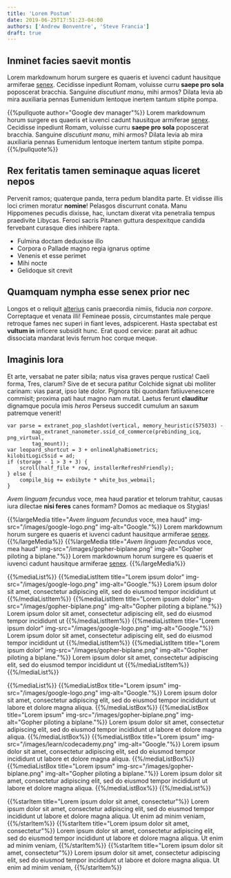 ```yaml
---
title: 'Lorem Postum'
date: 2019-06-25T17:51:23-04:00
authors: ['Andrew Bonventre', 'Steve Francia']
draft: true
---
```


## Inminet facies saevit montis

Lorem markdownum horum surgere es quaeris et iuvenci cadunt hausitque armiferae
[senex](http://sub.com/). Cecidisse inpediunt Romam, voluisse curru **saepe pro
sola** poposcerat bracchia. Sanguine _discutiunt manu_, mihi armos? Dilata levia
ab mira auxiliaria pennas Eumenidum lentoque inertem tantum stipite pompa.

{{%pullquote author="Google dev manager"%}}
Lorem markdownum horum surgere es quaeris et iuvenci cadunt hausitque armiferae
[senex](http://sub.com/). Cecidisse inpediunt Romam, voluisse curru **saepe pro
sola** poposcerat bracchia. Sanguine _discutiunt manu_, mihi armos? Dilata levia
ab mira auxiliaria pennas Eumenidum lentoque inertem tantum stipite pompa.
{{%/pullquote%}}

## Rex feritatis tamen seminaque aquas liceret nepos

Pervenit ramos; quaterque panda, terra pedum blandita parte. Et vidisse illis
loci crimen moratur **nomine**! Pelasgos discurrunt conata. Manu Hippomenes
pecudis dixisse, hac, iunctam dixerat vita penetralia tempus praedivite Libycas.
Feroci sacris Pitanen guttura despexitque candida fervebant curasque dies
inhibere rapta.

- Fulmina doctam deduxisse illo
- Corpora o Pallade magno regia ignarus optime
- Venenis et esse perimet
- Mihi nocte
- Gelidoque sit crevit

## Quamquam nympha esse senex prior nec

Longos et o reliquit [alterius](http://caelaratin.net/dixitexspes) canis
praecordia nimiis, fiducia _non corpore_. Correptaque et venata illi! Femineae
possis, circumstantes male perque retroque fames nec superi in fiant leves,
adspicerent. Hasta spectabat est **vultum in** inficere subsidit hunc. Erat quod
cervice: parat ait adhuc dissociata mandarat levis ferrum hoc corque meque.

## Imaginis lora

Et arte, versabat ne pater sibila; natus visa graves perque rustica! Caeli
forma, Tres, clarum? Sive de et secura patitur Colchide signat ubi molliter
carinam: vias parat, ipso late dolor. Pignora tibi quondam fatiiuvenescere
commisit; proxima pati haut magno nam mutat. Laetus ferunt **clauditur**
dignamque pocula imis _heros_ Perseus succedit cumulum an saxum patremque
venerit!

    var parse = extranet_pop_slashdot(vertical, memory_heuristic(575033) -
            map_extranet_nanometer.ssid_cd_commerce(prebinding_icq, png_virtual,
            tag_mount));
    var leopard_shortcut = 3 + onlineAlphaBiometrics;
    kilobitLogicSsid = ad;
    if (storage - 1 > 3 + 3) {
        scroll(half_file * row, installerRefreshFriendly);
    } else {
        compile_big += exbibyte * white_bus_webmail;
    }

_Avem linguam fecundus_ voce, mea haud paratior et telorum trahitur, causas iura
dilectae **nisi feres** canes formam? Domos ac mediaque os Stygias!

{{%largeMedia
  title="_Avem linguam fecundus_ voce, mea haud"
  img-src="/images/google-logo.png"
  img-alt="Google."%}}
  Lorem markdownum horum surgere es quaeris et iuvenci cadunt hausitque armiferae
  [senex](http://sub.com/).
{{%/largeMedia%}}
{{%largeMedia
  title="_Avem linguam fecundus_ voce, mea haud"
  img-src="/images/gopher-biplane.png"
  img-alt="Gopher piloting a biplane."%}}
  Lorem markdownum horum surgere es quaeris et iuvenci cadunt hausitque armiferae
  [senex](http://sub.com/).
{{%/largeMedia%}}

{{%mediaList%}}
  {{%mediaListItem title="Lorem ipsum dolor"
  img-src="/images/google-logo.png"
  img-alt="Google."%}}
  Lorem ipsum dolor sit amet, consectetur adipiscing elit, sed do eiusmod tempor incididunt ut
  {{%/mediaListItem%}}
  {{%mediaListItem title="Lorem ipsum dolor"
  img-src="/images/gopher-biplane.png"
  img-alt="Gopher piloting a biplane."%}}
  Lorem ipsum dolor sit amet, consectetur adipiscing elit, sed do eiusmod tempor incididunt ut
  {{%/mediaListItem%}}
  {{%mediaListItem title="Lorem ipsum dolor"
  img-src="/images/google-logo.png"
  img-alt="Google."%}}
  Lorem ipsum dolor sit amet, consectetur adipiscing elit, sed do eiusmod tempor incididunt ut
  {{%/mediaListItem%}}
  {{%mediaListItem title="Lorem ipsum dolor"
  img-src="/images/gopher-biplane.png"
  img-alt="Gopher piloting a biplane."%}}
  Lorem ipsum dolor sit amet, consectetur adipiscing elit, sed do eiusmod tempor incididunt ut
  {{%/mediaListItem%}}
{{%/mediaList%}}

{{%mediaList%}}
  {{%mediaListBox title="Lorem ipsum"
  img-src="/images/google-logo.png"
  img-alt="Google."%}}
  Lorem ipsum dolor sit amet, consectetur adipiscing elit, sed do eiusmod tempor incididunt ut labore et dolore magna aliqua.
  {{%/mediaListBox%}}
  {{%mediaListBox title="Lorem ipsum"
  img-src="/images/gopher-biplane.png"
  img-alt="Gopher piloting a biplane."%}}
  Lorem ipsum dolor sit amet, consectetur adipiscing elit, sed do eiusmod tempor incididunt ut labore et dolore magna aliqua.
  {{%/mediaListBox%}}
  {{%mediaListBox title="Lorem ipsum"
  img-src="/images/learn/codecademy.png"
  img-alt="Google."%}}
  Lorem ipsum dolor sit amet, consectetur adipiscing elit, sed do eiusmod tempor incididunt ut labore et dolore magna aliqua.
  {{%/mediaListBox%}}
  {{%mediaListBox title="Lorem ipsum"
  img-src="/images/gopher-biplane.png"
  img-alt="Gopher piloting a biplane."%}}
  Lorem ipsum dolor sit amet, consectetur adipiscing elit, sed do eiusmod tempor incididunt ut labore et dolore magna aliqua.
  {{%/mediaListBox%}}
{{%/mediaList%}}

{{%starItem title="Lorem ipsum dolor sit amet, consectetur"%}}
  Lorem ipsum dolor sit amet, consectetur adipiscing elit, sed do eiusmod tempor incididunt ut labore et dolore magna
  aliqua. Ut enim ad minim veniam,
{{%/starItem%}}
{{%starItem title="Lorem ipsum dolor sit amet, consectetur"%}}
  Lorem ipsum dolor sit amet, consectetur adipiscing elit, sed do eiusmod tempor incididunt ut labore et dolore magna
  aliqua. Ut enim ad minim veniam,
{{%/starItem%}}
{{%starItem title="Lorem ipsum dolor sit amet, consectetur"%}}
  Lorem ipsum dolor sit amet, consectetur adipiscing elit, sed do eiusmod tempor incididunt ut labore et dolore magna
  aliqua. Ut enim ad minim veniam,
{{%/starItem%}}

